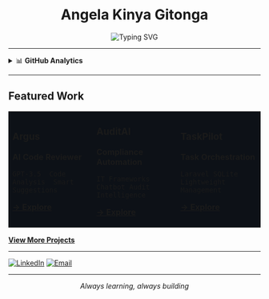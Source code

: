<div align="center">

# Angela Kinya Gitonga

<img src="https://readme-typing-svg.herokuapp.com?font=Fira+Code&size=18&duration=3000&pause=1000&color=58A6FF&center=true&width=600&lines=Software+Engineer;Data+Analyst;Aspiring+Data+Scientist;ML%2FAI+Enthusiast;Building+innovative+solutions" alt="Typing SVG" />

</div>

---

<details>
<summary>📊 <b>GitHub Analytics</b></summary>

<div align="center">
  
![GitHub Stats](https://github-readme-stats.vercel.app/api?username=angie-kinya&show_icons=true&theme=dark&hide_border=true&bg_color=0d1117&title_color=58a6ff&icon_color=58a6ff&text_color=c9d1d9)

![Top Languages](https://github-readme-stats.vercel.app/api/top-langs/?username=angie-kinya&layout=compact&theme=dark&hide_border=true&bg_color=0d1117&title_color=58a6ff&text_color=c9d1d9)

![GitHub Streak](https://streak-stats.demolab.com/?user=angie-kinya&theme=dark&hide_border=true&background=0d1117&stroke=58a6ff&ring=58a6ff&fire=58a6ff&currStreakLabel=58a6ff)

</div>

</details>

---

## Featured Work

<table>
<tr>
<td width="33%" bgcolor="#0d1117">

### Argus
**AI Code Reviewer**

`GPT-3.5 
Code Analysis 
Smart Suggestions`

**[→ Explore](https://github.com/angie-kinya/Argus)**

</td>
<td width="33%" bgcolor="#0d1117">

### AuditAI  
**Compliance Automation**

`IT Frameworks
Chatbot
Audit Intelligence`

**[→ Explore](https://github.com/angie-kinya/AuditAI)**

</td>
<td width="33%" bgcolor="#0d1117">

### TaskPilot
**Task Orchestration**

`Laravel
SQLite
Lightweight Management`

**[→ Explore](https://github.com/angie-kinya/TaskPilot)**

</td>
</tr>
</table>

**[View More Projects](https://github.com/angie-kinya?tab=repositories)**

---

[![LinkedIn](https://img.shields.io/badge/LinkedIn-0077B5?style=for-the-badge&logo=linkedin&logoColor=white)](https://www.linkedin.com/in/angela-kinya)
[![Email](https://img.shields.io/badge/Email-D14836?style=for-the-badge&logo=gmail&logoColor=white)](mailto:angiekinya670@gmail.com)

---

<div align="center">
<i>Always learning, always building</i>
</div>